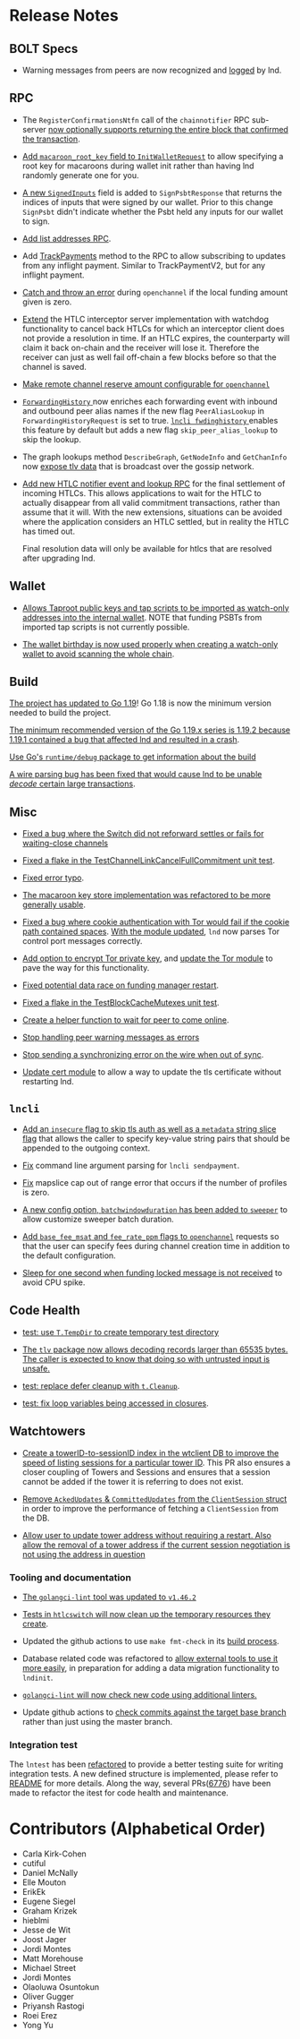 # Release Notes

## BOLT Specs

* Warning messages from peers are now recognized and
  [logged](https://github.com/lightningnetwork/lnd/pull/6546) by lnd.

## RPC

* The `RegisterConfirmationsNtfn` call of the `chainnotifier` RPC sub-server 
 [now optionally supports returning the entire block that confirmed the 
 transaction](https://github.com/lightningnetwork/lnd/pull/6730).

* [Add `macaroon_root_key` field to
  `InitWalletRequest`](https://github.com/lightningnetwork/lnd/pull/6457) to
  allow specifying a root key for macaroons during wallet init rather than
  having lnd randomly generate one for you.

* [A new `SignedInputs`](https://github.com/lightningnetwork/lnd/pull/6771)
  field is added to `SignPsbtResponse` that returns the indices of inputs
  that were signed by our wallet. Prior to this change `SignPsbt` didn't
  indicate whether the Psbt held any inputs for our wallet to sign.

* [Add list addresses RPC](https://github.com/lightningnetwork/lnd/pull/6596).

* Add [TrackPayments](https://github.com/lightningnetwork/lnd/pull/6335)
  method to the RPC to allow subscribing to updates from any inflight payment.
  Similar to TrackPaymentV2, but for any inflight payment.

* [Catch and throw an error](https://github.com/lightningnetwork/lnd/pull/6945)
  during `openchannel` if the local funding amount given is zero.

* [Extend](https://github.com/lightningnetwork/lnd/pull/6831) the HTLC
  interceptor server implementation with watchdog functionality to cancel back
  HTLCs for which an interceptor client does not provide a resolution in time.
  If an HTLC expires, the counterparty will claim it back on-chain and the
  receiver will lose it. Therefore the receiver can just as well fail off-chain
  a few blocks before so that the channel is saved.

* [Make remote channel reserve amount configurable for 
  `openchannel`](https://github.com/lightningnetwork/lnd/pull/6956)

* [`ForwardingHistory` ](https://github.com/lightningnetwork/lnd/pull/7001) now
  enriches each forwarding event with inbound and outbound peer alias names if
  the new flag `PeerAliasLookup` in `ForwardingHistoryRequest` is set to true.
  [`lncli fwdinghistory` ](https://github.com/lightningnetwork/lnd/pull/7083)
  enables this feature by default but adds a new flag `skip_peer_alias_lookup`
  to skip the lookup.

* The graph lookups method `DescribeGraph`, `GetNodeInfo` and `GetChanInfo` now
  [expose tlv data](https://github.com/lightningnetwork/lnd/pull/7085) that is
  broadcast over the gossip network.

* [Add new HTLC notifier event and lookup
  RPC](https://github.com/lightningnetwork/lnd/pull/6517) for the final
  settlement of incoming HTLCs. This allows applications to wait for the HTLC to
  actually disappear from all valid commitment transactions, rather than assume
  that it will. With the new extensions, situations can be avoided where the
  application considers an HTLC settled, but in reality the HTLC has timed out.

  Final resolution data will only be available for htlcs that are resolved
  after upgrading lnd.

## Wallet

* [Allows Taproot public keys and tap scripts to be imported as watch-only
  addresses into the internal
  wallet](https://github.com/lightningnetwork/lnd/pull/6775). NOTE that funding
  PSBTs from imported tap scripts is not currently possible.

* [The wallet birthday is now used properly when creating a watch-only wallet
  to avoid scanning the whole
  chain](https://github.com/lightningnetwork/lnd/pull/7056).

## Build

[The project has updated to Go
1.19](https://github.com/lightningnetwork/lnd/pull/6795)! Go 1.18 is now the
minimum version needed to build the project.

[The minimum recommended version of the Go 1.19.x series is 1.19.2 because
1.19.1 contained a bug that affected lnd and resulted in a
crash](https://github.com/lightningnetwork/lnd/pull/7019).

[Use Go's `runtime/debug` package to get information about the build](
https://github.com/lightningnetwork/lnd/pull/6963/)

[A wire parsing bug has been fixed that would cause lnd to be unable _decode_
certain large transactions](https://github.com/lightningnetwork/lnd/pull/7100).

## Misc

* [Fixed a bug where the Switch did not reforward settles or fails for
  waiting-close channels](https://github.com/lightningnetwork/lnd/pull/6789)

* [Fixed a flake in the TestChannelLinkCancelFullCommitment unit
  test](https://github.com/lightningnetwork/lnd/pull/6792).

* [Fixed error typo](https://github.com/lightningnetwork/lnd/pull/6659).

* [The macaroon key store implementation was refactored to be more generally
  usable](https://github.com/lightningnetwork/lnd/pull/6509).

* [Fixed a bug where cookie authentication with Tor would fail if the cookie
  path contained spaces](https://github.com/lightningnetwork/lnd/pull/6829).
  [With the module updated](https://github.com/lightningnetwork/lnd/pull/6836),
  `lnd` now parses Tor control port messages correctly.

* [Add option to encrypt Tor private 
  key](https://github.com/lightningnetwork/lnd/pull/6500), and [update the Tor
  module](https://github.com/lightningnetwork/lnd/pull/6526) to pave the way for
  this functionality.

* [Fixed potential data race on funding manager
  restart](https://github.com/lightningnetwork/lnd/pull/6929).

* [Fixed a flake in the TestBlockCacheMutexes unit
  test](https://github.com/lightningnetwork/lnd/pull/7029).

* [Create a helper function to wait for peer to come
  online](https://github.com/lightningnetwork/lnd/pull/6931).

* [Stop handling peer warning messages as errors](https://github.com/lightningnetwork/lnd/pull/6840)

* [Stop sending a synchronizing error on the wire when out of
  sync](https://github.com/lightningnetwork/lnd/pull/7039).

* [Update cert module](https://github.com/lightningnetwork/lnd/pull/6573) to
  allow a way to update the tls certificate without restarting lnd.

## `lncli`
* [Add an `insecure` flag to skip tls auth as well as a `metadata` string slice
  flag](https://github.com/lightningnetwork/lnd/pull/6818) that allows the
  caller to specify key-value string pairs that should be appended to the
  outgoing context.

* [Fix](https://github.com/lightningnetwork/lnd/pull/6858) command line argument
  parsing for `lncli sendpayment`.

* [Fix](https://github.com/lightningnetwork/lnd/pull/6875) mapslice cap out of 
  range error that occurs if the number of profiles is zero.

* [A new config option, `batchwindowduration` has been added to
  `sweeper`](https://github.com/lightningnetwork/lnd/pull/6868) to allow
  customize sweeper batch duration.

* [Add `base_fee_msat` and `fee_rate_ppm` flags to
  `openchannel`](https://github.com/lightningnetwork/lnd/pull/6753) requests 
  so that the user can specify fees during channel creation time in addition
  to the default configuration.

* [Sleep for one second when funding locked message is not
  received](https://github.com/lightningnetwork/lnd/pull/7095) to avoid CPU
  spike.

## Code Health

* [test: use `T.TempDir` to create temporary test
  directory](https://github.com/lightningnetwork/lnd/pull/6710)

* [The `tlv` package now allows decoding records larger than 65535 bytes. The
  caller is expected to know that doing so with untrusted input is
  unsafe.](https://github.com/lightningnetwork/lnd/pull/6779)
 
* [test: replace defer cleanup with
  `t.Cleanup`](https://github.com/lightningnetwork/lnd/pull/6864).

* [test: fix loop variables being accessed in
  closures](https://github.com/lightningnetwork/lnd/pull/7032).
 
## Watchtowers

* [Create a towerID-to-sessionID index in the wtclient DB to improve the 
  speed of listing sessions for a particular tower ID](
  https://github.com/lightningnetwork/lnd/pull/6972). This PR also ensures a 
  closer coupling of Towers and Sessions and ensures that a session cannot be
  added if the tower it is referring to does not exist.

* [Remove `AckedUpdates` & `CommittedUpdates` from the `ClientSession`
  struct](https://github.com/lightningnetwork/lnd/pull/6928) in order to
  improve the performance of fetching a `ClientSession` from the DB.

* [Allow user to update tower address without requiring a restart. Also allow
  the removal of a tower address if the current session negotiation is not
  using the address in question](
  https://github.com/lightningnetwork/lnd/pull/7025)

### Tooling and documentation

* [The `golangci-lint` tool was updated to
  `v1.46.2`](https://github.com/lightningnetwork/lnd/pull/6731)

* [Tests in `htlcswitch` will now clean up the temporary resources they create](https://github.com/lightningnetwork/lnd/pull/6832).

* Updated the github actions to use `make fmt-check` in its [build
  process](https://github.com/lightningnetwork/lnd/pull/6853).

* Database related code was refactored to [allow external tools to use it more
  easily](https://github.com/lightningnetwork/lnd/pull/5561), in preparation for
  adding a data migration functionality to `lndinit`.

* [`golangci-lint` will now check new code using additional
  linters.](https://github.com/lightningnetwork/lnd/pull/7064)

* Update github actions to [check commits against the target base 
  branch](https://github.com/lightningnetwork/lnd/pull/7103) rather than just 
  using the master branch. 

### Integration test

The `lntest` has been
[refactored](https://github.com/lightningnetwork/lnd/pull/6759) to provide a
better testing suite for writing integration tests. A new defined structure is
implemented, please refer to
[README](https://github.com/lightningnetwork/lnd/tree/master/lntemp) for more
details. Along the way, several
PRs([6776](https://github.com/lightningnetwork/lnd/pull/6776)) have been made
to refactor the itest for code health and maintenance.

# Contributors (Alphabetical Order)

* Carla Kirk-Cohen
* cutiful
* Daniel McNally
* Elle Mouton
* ErikEk
* Eugene Siegel
* Graham Krizek
* hieblmi
* Jesse de Wit
* Joost Jager
* Jordi Montes
* Matt Morehouse
* Michael Street
* Jordi Montes
* Olaoluwa Osuntokun
* Oliver Gugger
* Priyansh Rastogi
* Roei Erez
* Yong Yu
